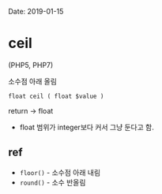 Date: 2019-01-15

# ceil

(PHP5, PHP7)

소수점 아래 올림

```
float ceil ( float $value )
```

return -> float
* float 범위가 integer보다 커서 그냥 둔다고 함.

## ref

* `floor()` - 소수점 아래 내림
* `round()` - 소수 반올림
